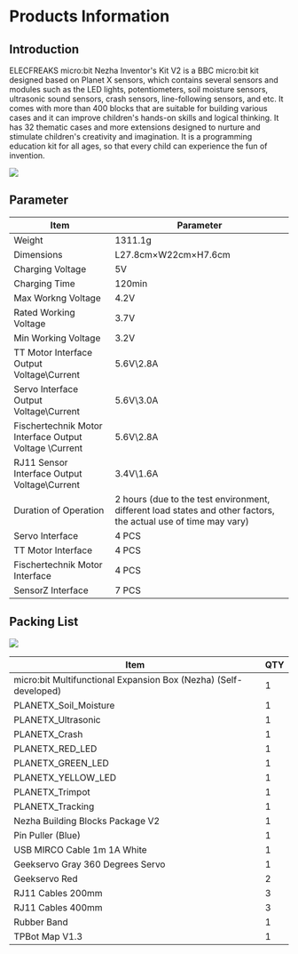 ﻿---
sidebar_position: 1
---

# Products Information

## Introduction

ELECFREAKS micro:bit Nezha Inventor's Kit V2 is a BBC micro:bit kit designed based on Planet X sensors, which contains several sensors and modules such as the LED lights, potentiometers, soil moisture sensors, ultrasonic sound sensors, crash sensors, line-following sensors, and etc. It comes with more than 400 blocks that are suitable for building various cases and it can improve children's hands-on skills and logical thinking. It has 32 thematic cases and more extensions designed to nurture and stimulate children's creativity and imagination. It is a programming education kit for all ages, so that every child can experience the fun of invention.

![](https://wiki-media-ef.oss-cn-hongkong.aliyuncs.com/i18n/en/docusaurus-plugin-content-docs/current/microbit/building-blocks/nezha-inventors-kit-v2/images/nezha-inventors-kit-v2-01.png)

## Parameter

| Item | Parameter |
|---|---|
|Weight|1311.1g|
|Dimensions|L27.8cm×W22cm×H7.6cm|
|Charging Voltage|5V|
|Charging Time|120min|
|Max Workng Voltage|4.2V|
|Rated Working Voltage|3.7V
|Min Working Voltage|3.2V|
|TT Motor Interface Output Voltage\Current|5.6V\2.8A|
|Servo Interface Output Voltage\Current|5.6V\3.0A|
|Fischertechnik Motor Interface Output Voltage \Current|5.6V\2.8A|
|RJ11 Sensor Interface Output Voltage\Current|3.4V\1.6A|
|Duration of Operation|2 hours (due to the test environment, different load states and other factors, the actual use of time may vary)|
|Servo Interface|4 PCS|
|TT Motor Interface|4 PCS|
|Fischertechnik Motor Interface|4 PCS|
|SensorZ Interface|7 PCS|

## Packing List

![](https://wiki-media-ef.oss-cn-hongkong.aliyuncs.com/i18n/en/docusaurus-plugin-content-docs/current/microbit/building-blocks/nezha-inventors-kit-v2/images/nezha-inventors-kit-v2-02.png)

| Item | QTY |
|---|---|
| micro:bit Multifunctional Expansion Box (Nezha) (Self-developed) | 1 |
| PLANETX_Soil_Moisture | 1 |
| PLANETX_Ultrasonic | 1 |
| PLANETX_Crash | 1 |
| PLANETX_RED_LED | 1 |
| PLANETX_GREEN_LED | 1 |
| PLANETX_YELLOW_LED | 1 |
| PLANETX_Trimpot | 1 |
| PLANETX_Tracking | 1 |
| Nezha Building Blocks Package V2 | 1 |
| Pin Puller (Blue)  | 1 |
| USB MIRCO Cable 1m 1A White | 1 |
| Geekservo Gray 360 Degrees Servo | 1 |
| Geekservo Red | 2 |
| RJ11 Cables 200mm | 3 |
| RJ11 Cables 400mm | 3 |
| Rubber Band | 1 |
| TPBot Map V1.3 | 1 |
